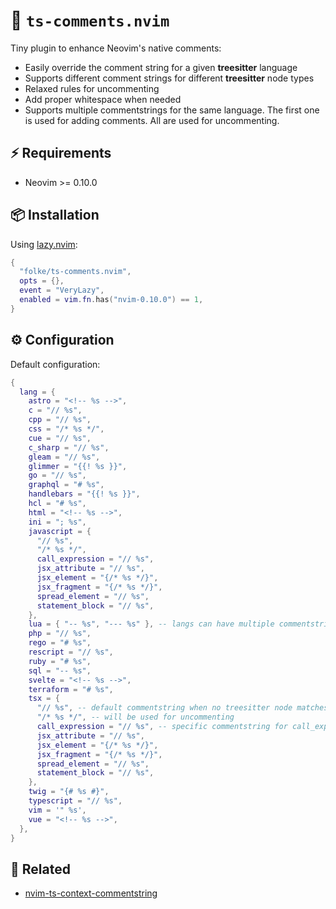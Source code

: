 # 🚀 `ts-comments.nvim`

Tiny plugin to enhance Neovim's native comments:

- Easily override the comment string for a given **treesitter** language
- Supports different comment strings for different **treesitter** node types
- Relaxed rules for uncommenting
- Add proper whitespace when needed
- Supports multiple commentstrings for the same language.
  The first one is used for adding comments.
  All are used for uncommenting.

## ⚡️ Requirements

- Neovim >= 0.10.0

## 📦 Installation

Using [lazy.nvim](https://github.com/folke/lazy.nvim):

```lua
{
  "folke/ts-comments.nvim",
  opts = {},
  event = "VeryLazy",
  enabled = vim.fn.has("nvim-0.10.0") == 1,
}
```

## ⚙️ Configuration

Default configuration:

```lua
{
  lang = {
    astro = "<!-- %s -->",
    c = "// %s",
    cpp = "// %s",
    css = "/* %s */",
    cue = "// %s",
    c_sharp = "// %s",
    gleam = "// %s",
    glimmer = "{{! %s }}",
    go = "// %s",
    graphql = "# %s",
    handlebars = "{{! %s }}",
    hcl = "# %s",
    html = "<!-- %s -->",
    ini = "; %s",
    javascript = {
      "// %s",
      "/* %s */",
      call_expression = "// %s",
      jsx_attribute = "// %s",
      jsx_element = "{/* %s */}",
      jsx_fragment = "{/* %s */}",
      spread_element = "// %s",
      statement_block = "// %s",
    },
    lua = { "-- %s", "--- %s" }, -- langs can have multiple commentstrings
    php = "// %s",
    rego = "# %s",
    rescript = "// %s",
    ruby = "# %s",
    sql = "-- %s",
    svelte = "<!-- %s -->",
    terraform = "# %s",
    tsx = {
      "// %s", -- default commentstring when no treesitter node matches
      "/* %s */", -- will be used for uncommenting
      call_expression = "// %s", -- specific commentstring for call_expression
      jsx_attribute = "// %s",
      jsx_element = "{/* %s */}",
      jsx_fragment = "{/* %s */}",
      spread_element = "// %s",
      statement_block = "// %s",
    },
    twig = "{# %s #}",
    typescript = "// %s",
    vim = '" %s',
    vue = "<!-- %s -->",
  },
}

```

## 🔗 Related

- [nvim-ts-context-commentstring](https://github.com/JoosepAlviste/nvim-ts-context-commentstring)
